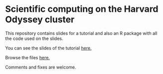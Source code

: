 
Scientific computing on the Harvard Odyssey cluster
===================================================

This repository contains slides for a tutorial and
also an R package with all the code used on the slides.

You can see the slides of the tutorial 
[here.](http://odyssey221.bitbucket.org/slides/odyssey.html)

Browse the files
[here.](https://bitbucket.org/odyssey221/odyssey221.bitbucket.org/src)

Comments and fixes are welcome.
